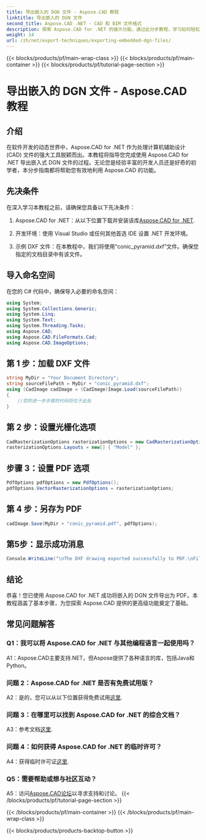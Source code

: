 ```yaml
---
title: 导出嵌入的 DGN 文件 - Aspose.CAD 教程
linktitle: 导出嵌入的 DGN 文件
second_title: Aspose.CAD .NET - CAD 和 BIM 文件格式
description: 探索 Aspose.CAD for .NET 的强大功能。通过此分步教程，学习如何轻松地将嵌入的 DGN 文件导出为 PDF。
weight: 14
url: /zh/net/export-techniques/exporting-embedded-dgn-files/
---
```


{{< blocks/products/pf/main-wrap-class >}}
{{< blocks/products/pf/main-container >}}
{{< blocks/products/pf/tutorial-page-section >}}

# 导出嵌入的 DGN 文件 - Aspose.CAD 教程

## 介绍

在软件开发的动态世界中，Aspose.CAD for .NET 作为处理计算机辅助设计 (CAD) 文件的强大工具脱颖而出。本教程将指导您完成使用 Aspose.CAD for .NET 导出嵌入式 DGN 文件的过程。无论您是经验丰富的开发人员还是好奇的初学者，本分步指南都将帮助您有效地利用 Aspose.CAD 的功能。

## 先决条件

在深入学习本教程之前，请确保您具备以下先决条件：

1.  Aspose.CAD for .NET：从以下位置下载并安装该库[Aspose.CAD for .NET](https://releases.aspose.com/cad/net/).

2. 开发环境：使用 Visual Studio 或任何其他首选 IDE 设置 .NET 开发环境。

3. 示例 DXF 文件：在本教程中，我们将使用“conic_pyramid.dxf”文件。确保您指定的文档目录中有该文件。

## 导入命名空间

在您的 C# 代码中，确保导入必要的命名空间：

```csharp
using System;
using System.Collections.Generic;
using System.Linq;
using System.Text;
using System.Threading.Tasks;
using Aspose.CAD;
using Aspose.CAD.FileFormats.Cad;
using Aspose.CAD.ImageOptions;
```

## 第 1 步：加载 DXF 文件

```csharp
string MyDir = "Your Document Directory";
string sourceFilePath = MyDir + "conic_pyramid.dxf";
using (CadImage cadImage = (CadImage)Image.Load(sourceFilePath))
{
    //您的进一步步骤的代码将位于此处
}
```

## 第 2 步：设置光栅化选项

```csharp
CadRasterizationOptions rasterizationOptions = new CadRasterizationOptions();
rasterizationOptions.Layouts = new[] { "Model" };
```

## 步骤 3：设置 PDF 选项

```csharp
PdfOptions pdfOptions = new PdfOptions();
pdfOptions.VectorRasterizationOptions = rasterizationOptions;
```

## 第 4 步：另存为 PDF

```csharp
cadImage.Save(MyDir + "conic_pyramid.pdf", pdfOptions);
```

## 第5步：显示成功消息

```csharp
Console.WriteLine("\nThe DXF drawing exported successfully to PDF.\nFile saved at " + MyDir);
```

## 结论

恭喜！您已使用 Aspose.CAD for .NET 成功将嵌入的 DGN 文件导出为 PDF。本教程涵盖了基本步骤，为您探索 Aspose.CAD 提供的更高级功能奠定了基础。

## 常见问题解答

### Q1：我可以将 Aspose.CAD for .NET 与其他编程语言一起使用吗？

A1：Aspose.CAD主要支持.NET，但Aspose提供了各种语言的库，包括Java和Python。

### 问题 2：Aspose.CAD for .NET 是否有免费试用版？

 A2：是的，您可以从以下位置获得免费试用[这里](https://releases.aspose.com/).

### 问题 3：在哪里可以找到 Aspose.CAD for .NET 的综合文档？

 A3：参考文档[这里](https://reference.aspose.com/cad/net/).

### 问题 4：如何获得 Aspose.CAD for .NET 的临时许可？

 A4：获得临时许可证[这里](https://purchase.aspose.com/temporary-license/).

### Q5：需要帮助或想与社区互动？

A5：访问[Aspose.CAD论坛](https://forum.aspose.com/c/cad/19)以寻求支持和讨论。
{{< /blocks/products/pf/tutorial-page-section >}}

{{< /blocks/products/pf/main-container >}}
{{< /blocks/products/pf/main-wrap-class >}}

{{< blocks/products/products-backtop-button >}}
